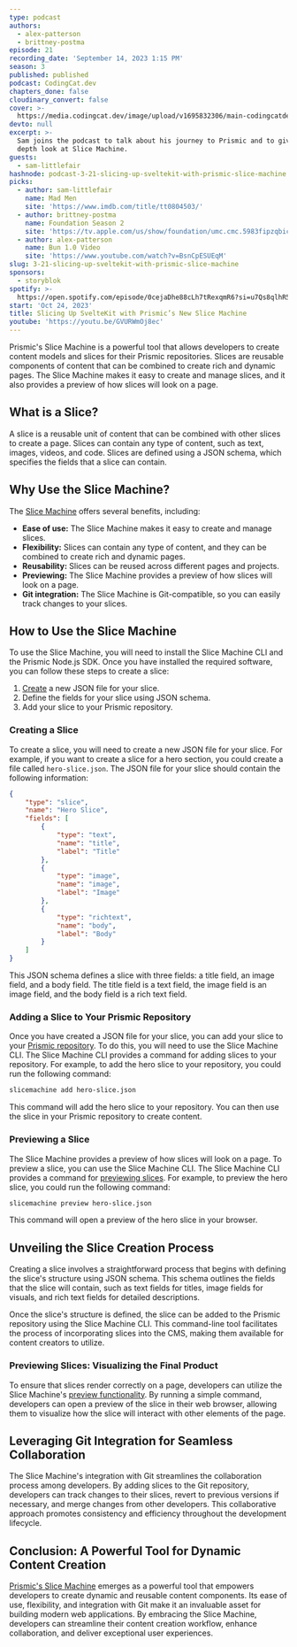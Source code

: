 ```yaml
---
type: podcast
authors:
  - alex-patterson
  - brittney-postma
episode: 21
recording_date: 'September 14, 2023 1:15 PM'
season: 3
published: published
podcast: CodingCat.dev
chapters_done: false
cloudinary_convert: false
cover: >-
  https://media.codingcat.dev/image/upload/v1695832306/main-codingcatdev-photo/3.21-slicemachine.png
devto: null
excerpt: >-
  Sam joins the podcast to talk about his journey to Prismic and to give an in
  depth look at Slice Machine.
guests:
  - sam-littlefair
hashnode: podcast-3-21-slicing-up-sveltekit-with-prismic-slice-machine
picks:
  - author: sam-littlefair
    name: Mad Men
    site: 'https://www.imdb.com/title/tt0804503/'
  - author: brittney-postma
    name: Foundation Season 2
    site: 'https://tv.apple.com/us/show/foundation/umc.cmc.5983fipzqbicvrve6jdfep4x3'
  - author: alex-patterson
    name: Bun 1.0 Video
    site: 'https://www.youtube.com/watch?v=BsnCpESUEqM'
slug: 3-21-slicing-up-sveltekit-with-prismic-slice-machine
sponsors:
  - storyblok
spotify: >-
  https://open.spotify.com/episode/0cejaDhe88cLh7tRexqmR6?si=u7Qs8qlhR5alMcRVI8CMiQ
start: 'Oct 24, 2023'
title: Slicing Up SvelteKit with Prismic’s New Slice Machine
youtube: 'https://youtu.be/GVURWmOj8ec'
---
```


Prismic's Slice Machine is a powerful tool that allows developers to create content models and slices for their Prismic repositories. Slices are reusable components of content that can be combined to create rich and dynamic pages. The Slice Machine makes it easy to create and manage slices, and it also provides a preview of how slices will look on a page.

## What is a Slice?

A slice is a reusable unit of content that can be combined with other slices to create a page. Slices can contain any type of content, such as text, images, videos, and code. Slices are defined using a JSON schema, which specifies the fields that a slice can contain.

## Why Use the Slice Machine?

The [Slice Machine](https://prismic.io/docs/slice-machine) offers several benefits, including:

- **Ease of use:** The Slice Machine makes it easy to create and manage slices.
- **Flexibility:** Slices can contain any type of content, and they can be combined to create rich and dynamic pages.
- **Reusability:** Slices can be reused across different pages and projects.
- **Previewing:** The Slice Machine provides a preview of how slices will look on a page.
- **Git integration:** The Slice Machine is Git-compatible, so you can easily track changes to your slices.

## How to Use the Slice Machine

To use the Slice Machine, you will need to install the Slice Machine CLI and the Prismic Node.js SDK. Once you have installed the required software, you can follow these steps to create a slice:

1. [Create](https://prismic.io/docs/slice-machine#creating) a new JSON file for your slice.
2. Define the fields for your slice using JSON schema.
3. Add your slice to your Prismic repository.

### Creating a Slice

To create a slice, you will need to create a new JSON file for your slice. For example, if you want to create a slice for a hero section, you could create a file called `hero-slice.json`. The JSON file for your slice should contain the following information:

```json
{
	"type": "slice",
	"name": "Hero Slice",
	"fields": [
		{
			"type": "text",
			"name": "title",
			"label": "Title"
		},
		{
			"type": "image",
			"name": "image",
			"label": "Image"
		},
		{
			"type": "richtext",
			"name": "body",
			"label": "Body"
		}
	]
}
```

This JSON schema defines a slice with three fields: a title field, an image field, and a body field. The title field is a text field, the image field is an image field, and the body field is a rich text field.

### Adding a Slice to Your Prismic Repository

Once you have created a JSON file for your slice, you can add your slice to your [Prismic repository](https://prismic.io/docs/slice-machine#pushing-changes). To do this, you will need to use the Slice Machine CLI. The Slice Machine CLI provides a command for adding slices to your repository. For example, to add the hero slice to your repository, you could run the following command:

```sh
slicemachine add hero-slice.json
```

This command will add the hero slice to your repository. You can then use the slice in your Prismic repository to create content.

### Previewing a Slice

The Slice Machine provides a preview of how slices will look on a page. To preview a slice, you can use the Slice Machine CLI. The Slice Machine CLI provides a command for [previewing slices](https://prismic.io/docs/slice-machine#simulate-slices). For example, to preview the hero slice, you could run the following command:

```sh
slicemachine preview hero-slice.json
```

This command will open a preview of the hero slice in your browser.

## Unveiling the Slice Creation Process

Creating a slice involves a straightforward process that begins with defining the slice's structure using JSON schema. This schema outlines the fields that the slice will contain, such as text fields for titles, image fields for visuals, and rich text fields for detailed descriptions.

Once the slice's structure is defined, the slice can be added to the Prismic repository using the Slice Machine CLI. This command-line tool facilitates the process of incorporating slices into the CMS, making them available for content creators to utilize.

### Previewing Slices: Visualizing the Final Product

To ensure that slices render correctly on a page, developers can utilize the Slice Machine's [preview functionality](https://prismic.io/docs/slice-machine#simulate-slices). By running a simple command, developers can open a preview of the slice in their web browser, allowing them to visualize how the slice will interact with other elements of the page.

## Leveraging Git Integration for Seamless Collaboration

The Slice Machine's integration with Git streamlines the collaboration process among developers. By adding slices to the Git repository, developers can track changes to their slices, revert to previous versions if necessary, and merge changes from other developers. This collaborative approach promotes consistency and efficiency throughout the development lifecycle.

## Conclusion: A Powerful Tool for Dynamic Content Creation

[Prismic's Slice Machine](https://prismic.io/slice-machine) emerges as a powerful tool that empowers developers to create dynamic and reusable content components. Its ease of use, flexibility, and integration with Git make it an invaluable asset for building modern web applications. By embracing the Slice Machine, developers can streamline their content creation workflow, enhance collaboration, and deliver exceptional user experiences.
